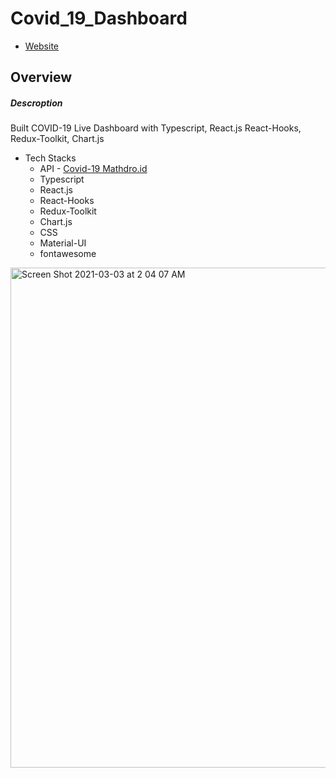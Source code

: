 # Covid_19_Dashboard
- [Website](https://covid-19-dashboard-rlfikvc5z-yusukeyoshihiro.vercel.app)
## Overview
##### Descroption
Built COVID-19 Live Dashboard with Typescript, React.js React-Hooks, Redux-Toolkit, Chart.js
  - Tech Stacks
    -  API - [Covid-19 Mathdro.id](https://covid19.mathdro.id/api) 
    -  Typescript
    -  React.js
    -  React-Hooks
    -  Redux-Toolkit
    -  Chart.js
    -  CSS
    -  Material-UI 
    -  fontawesome

<img width="800" alt="Screen Shot 2021-03-03 at 2 04 07 AM" src="https://user-images.githubusercontent.com/58486430/109789067-c8f15e00-7bc4-11eb-9ec5-ab3c7061dd32.png">
